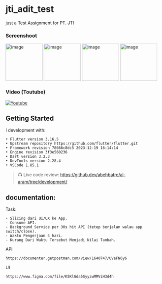 # jti_adit_test

just a Test Assignment for PT. JTI

### Screenshoot
<img width="120" alt="image" src="https://github.com/fluttercommunity/flutter_sticky_headers/assets/143855031/4bc08c8b-02d9-48b1-8e41-5a573978bdf2">
<img width="120" alt="image" src="https://github.com/fluttercommunity/flutter_sticky_headers/assets/143855031/2e682154-1e86-4d69-8f44-3f13cce6565c">
<img width="120" alt="image" src="https://github.com/fluttercommunity/flutter_sticky_headers/assets/143855031/be0b6fe4-df97-4a87-ad6d-d2f98d20c11d">
<img width="120" alt="image" src="https://github.com/fluttercommunity/flutter_sticky_headers/assets/143855031/df168d94-c54c-49a1-827c-597dc312627f">

### Video (Toutube)
[![Youtube](https://img.youtube.com/vi/meWjMCpoRKg/0.jpg)](https://www.youtube.com/watch?v=meWjMCpoRKg)


## Getting Started
I development with:
```
• Flutter version 3.16.5
• Upstream repository https://github.com/flutter/flutter.git
• Framework revision 78666c8dc5 2023-12-19 16:14:14
• Engine revision 3f3e560236
• Dart version 3.2.3
• DevTools version 2.28.4
• VSCode 1.85.1
```


> 📺 Live code review: https://github.dev/abehbatre/al-aram/tree/development/

## documentation: 


Task:
```
- Slicing dari UI/UX ke App.
- Consume API.
- Background Service per 30s hit API (tetep berjalan walau app switch/close).
- Waktu Pengerjaan 4 hari.
- Kurang Dari Waktu Tersebut Menjadi Nilai Tambah.

```


API
```
https://documenter.getpostman.com/view/1640747/UVeFN6y6
```

UI
```
https://www.figma.com/file/K5KlGda5SyyzwMMViH3d4h
```